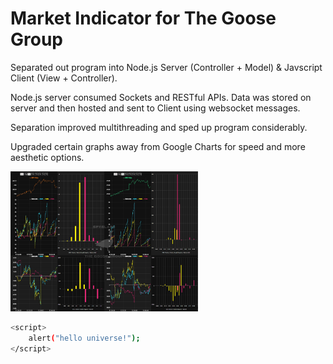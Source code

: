 # Market Indicator for The Goose Group

Separated out program into 
Node.js Server (Controller + Model) 
& 
Javscript Client (View + Controller).

Node.js server consumed Sockets and RESTful APIs. Data was stored on server and then hosted and sent to Client using websocket messages. 

Separation improved multithreading and sped up program considerably. 

Upgraded certain graphs away from Google Charts for speed and more aesthetic options.

<img
  src="https://github.com/MrSchaffner/Code-Summary/blob/master/Images_Display/spyglass_v2.jpg"
  alt="Spyglass Version 1 Image"
  style="display: inline-block; margin: 0 auto; max-width: 300px">


```bash
<script>
    alert("hello universe!");
</script>
```